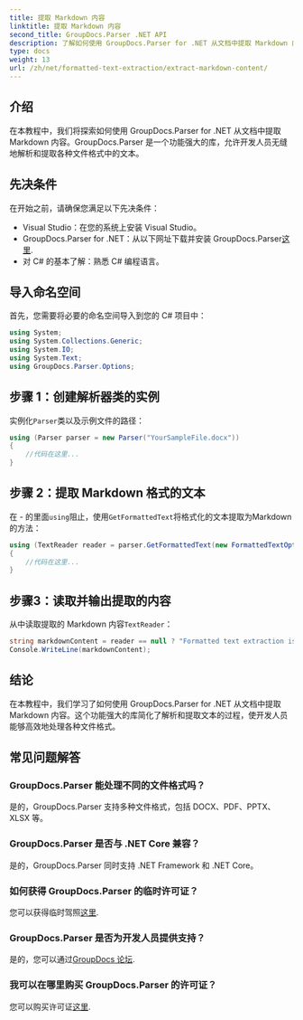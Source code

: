 ```yaml
---
title: 提取 Markdown 内容
linktitle: 提取 Markdown 内容
second_title: GroupDocs.Parser .NET API
description: 了解如何使用 GroupDocs.Parser for .NET 从文档中提取 Markdown 内容。本教程提供无缝文本提取的分步说明。
type: docs
weight: 13
url: /zh/net/formatted-text-extraction/extract-markdown-content/
---
```

## 介绍
在本教程中，我们将探索如何使用 GroupDocs.Parser for .NET 从文档中提取 Markdown 内容。GroupDocs.Parser 是一个功能强大的库，允许开发人员无缝地解析和提取各种文件格式中的文本。
## 先决条件
在开始之前，请确保您满足以下先决条件：
- Visual Studio：在您的系统上安装 Visual Studio。
-  GroupDocs.Parser for .NET：从以下网址下载并安装 GroupDocs.Parser[这里](https://releases.groupdocs.com/parser/net/).
- 对 C# 的基本了解：熟悉 C# 编程语言。

## 导入命名空间
首先，您需要将必要的命名空间导入到您的 C# 项目中：
```csharp
using System;
using System.Collections.Generic;
using System.IO;
using System.Text;
using GroupDocs.Parser.Options;
```
## 步骤 1：创建解析器类的实例
实例化`Parser`类以及示例文件的路径：
```csharp
using (Parser parser = new Parser("YourSampleFile.docx"))
{
    //代码在这里...
}
```
## 步骤 2：提取 Markdown 格式的文本
在 - 的里面`using`阻止，使用`GetFormattedText`将格式化的文本提取为Markdown的方法：
```csharp
using (TextReader reader = parser.GetFormattedText(new FormattedTextOptions(FormattedTextMode.Markdown)))
{
    //代码在这里...
}
```
## 步骤3：读取并输出提取的内容
从中读取提取的 Markdown 内容`TextReader`：
```csharp
string markdownContent = reader == null ? "Formatted text extraction isn't supported" : reader.ReadToEnd();
Console.WriteLine(markdownContent);
```

## 结论
在本教程中，我们学习了如何使用 GroupDocs.Parser for .NET 从文档中提取 Markdown 内容。这个功能强大的库简化了解析和提取文本的过程，使开发人员能够高效地处理各种文件格式。
## 常见问题解答
### GroupDocs.Parser 能处理不同的文件格式吗？
是的，GroupDocs.Parser 支持多种文件格式，包括 DOCX、PDF、PPTX、XLSX 等。
### GroupDocs.Parser 是否与 .NET Core 兼容？
是的，GroupDocs.Parser 同时支持 .NET Framework 和 .NET Core。
### 如何获得 GroupDocs.Parser 的临时许可证？
您可以获得临时驾照[这里](https://purchase.groupdocs.com/temporary-license/).
### GroupDocs.Parser 是否为开发人员提供支持？
是的，您可以通过[GroupDocs 论坛](https://forum.groupdocs.com/c/parser/17).
### 我可以在哪里购买 GroupDocs.Parser 的许可证？
您可以购买许可证[这里](https://purchase.groupdocs.com/buy).